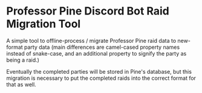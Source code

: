 # Professor Pine Discord Bot Raid Migration Tool

A simple tool to offline-process / migrate Professor Pine raid data to new-format party data (main differences are camel-cased property names instead of snake-case, and an additional property to signify the party as being a raid.)

Eventually the completed parties will be stored in Pine's database, but this migration is necessary to put the completed raids into the correct format for that as well.
